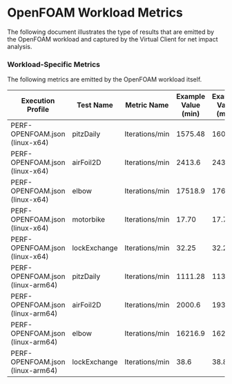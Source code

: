 ﻿# OpenFOAM Workload Metrics
The following document illustrates the type of results that are emitted by the OpenFOAM workload and captured by the
Virtual Client for net impact analysis.

### Workload-Specific Metrics
The following metrics are emitted by the OpenFOAM workload itself.

| Execution Profile   | Test Name | Metric Name | Example Value (min) | Example Value (max) | Example Value (avg) | Unit |
|---------------------|-----------|-------------|---------------------|---------------------|---------------------|------|
| PERF-OPENFOAM.json (linux-x64) | pitzDaily | Iterations/min | 1575.48 | 1600.37 | 1690.7 | itrs/min |
| PERF-OPENFOAM.json (linux-x64) | airFoil2D | Iterations/min | 2413.6 | 2435.79 | 2420.9 | itrs/min |
| PERF-OPENFOAM.json (linux-x64) | elbow | Iterations/min | 17518.9 | 17605.5 | 16556.7 | itrs/min |
| PERF-OPENFOAM.json (linux-x64) | motorbike | Iterations/min | 17.70 | 17.71 | 17.72 | itrs/min |
| PERF-OPENFOAM.json (linux-x64) | lockExchange | Iterations/min | 32.25 | 32.27 | 32.30 | itrs/min |
| PERF-OPENFOAM.json (linux-arm64) | pitzDaily | Iterations/min | 1111.28 | 1132.17 | 1120.7 | itrs/min |
| PERF-OPENFOAM.json (linux-arm64) | airFoil2D | Iterations/min | 2000.6 | 1936.79 | 1972.9 | itrs/min |
| PERF-OPENFOAM.json (linux-arm64) | elbow | Iterations/min | 16216.9 | 16238.5 | 16280.7 | itrs/min |
| PERF-OPENFOAM.json (linux-arm64) | lockExchange | Iterations/min | 38.6 | 38.8 | 38.7 | itrs/min |


